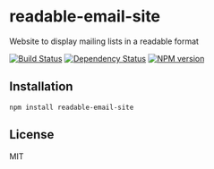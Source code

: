 # readable-email-site

Website to display mailing lists in a readable format

[![Build Status](https://img.shields.io/travis/readable-email/readable-email-site/master.svg)](https://travis-ci.org/readable-email/readable-email-site)
[![Dependency Status](https://img.shields.io/david/readable-email/readable-email-site.svg)](https://david-dm.org/readable-email/readable-email-site)
[![NPM version](https://img.shields.io/npm/v/readable-email-site.svg)](https://www.npmjs.org/package/readable-email-site)

## Installation

    npm install readable-email-site

## License

  MIT
